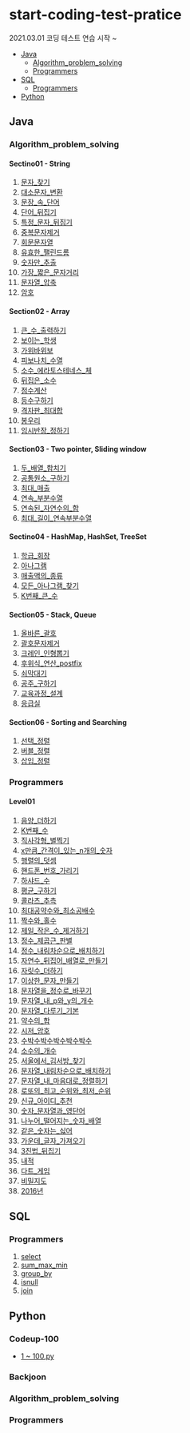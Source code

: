 # start-coding-test-pratice
2021.03.01 코딩 테스트 연습 시작 ~ 

<ul>
 <li>
   <a href="#java">Java</a>
   <ul>
    <li><a href="#Algorithm_problem_solving">Algorithm_problem_solving</a></li>
    <li><a href="#Programmers">Programmers</a></li>
  </ul>
 </li>
 <li><a href="#sql">SQL</a>
   <ul>
    <li><a href="#Programmers-SQL">Programmers</a></li>
  </ul>
 </li>
 <li><a href="#python">Python</a></li>
</ul>

<h2 id="java">Java</h2> 
 
<h3 id="Algorithm_problem_solving">Algorithm_problem_solving</h3>
 
#### Sectino01 - String
1. [문자_찾기](https://github.com/jaedeokhan/start-coding-test-pratice/tree/main/Algorithm_problem_solving/java/src/coding/section01/E01_%EB%AC%B8%EC%9E%90_%EC%B0%BE%EA%B8%B0)
2. [대소문자_변환](https://github.com/jaedeokhan/start-coding-test-pratice/tree/main/Algorithm_problem_solving/java/src/coding/section01/E02_%EB%8C%80%EC%86%8C%EB%AC%B8%EC%9E%90_%EB%B3%80%ED%99%98)
3. [문장_속_단어](https://github.com/jaedeokhan/start-coding-test-pratice/tree/main/Algorithm_problem_solving/java/src/coding/section01/E03_%EB%AC%B8%EC%9E%A5_%EC%86%8D_%EB%8B%A8%EC%96%B4)
4. [단어_뒤집기](https://github.com/jaedeokhan/start-coding-test-pratice/tree/main/Algorithm_problem_solving/java/src/coding/section01/E04_%EB%8B%A8%EC%96%B4_%EB%92%A4%EC%A7%91%EA%B8%B0)
5. [특정_문자_뒤집기](https://github.com/jaedeokhan/start-coding-test-pratice/tree/main/Algorithm_problem_solving/java/src/coding/section01/E05_%ED%8A%B9%EC%A0%95_%EB%AC%B8%EC%9E%90_%EB%92%A4%EC%A7%91%EA%B8%B0)
6. [중복문자제거](https://github.com/jaedeokhan/start-coding-test-pratice/tree/main/Algorithm_problem_solving/java/src/coding/section01/E06_%EC%A4%91%EB%B3%B5%EB%AC%B8%EC%9E%90%EC%A0%9C%EA%B1%B0)
7. [회문문자열](https://github.com/jaedeokhan/start-coding-test-pratice/tree/main/Algorithm_problem_solving/java/src/coding/section01/E07_%ED%9A%8C%EB%AC%B8%EB%AC%B8%EC%9E%90%EC%97%B4)
8. [유효한_팰린드롬](https://github.com/jaedeokhan/start-coding-test-pratice/tree/main/Algorithm_problem_solving/java/src/coding/section01/E08_%EC%9C%A0%ED%9A%A8%ED%95%9C_%ED%8C%B0%EB%A6%B0%EB%93%9C%EB%A1%AC)
9. [숫자만_추출](https://github.com/jaedeokhan/start-coding-test-pratice/tree/main/Algorithm_problem_solving/java/src/coding/section01/E09_%EC%88%AB%EC%9E%90%EB%A7%8C_%EC%B6%94%EC%B6%9C)
10. [가장_짧은_문자거리](https://github.com/jaedeokhan/start-coding-test-pratice/tree/main/Algorithm_problem_solving/java/src/coding/section01/E10_%EA%B0%80%EC%9E%A5_%EC%A7%A7%EC%9D%80_%EB%AC%B8%EC%9E%90%EA%B1%B0%EB%A6%AC)
11. [문자열_압축](https://github.com/jaedeokhan/start-coding-test-pratice/tree/main/Algorithm_problem_solving/java/src/coding/section01/E11_%EB%AC%B8%EC%9E%90%EC%97%B4_%EC%95%95%EC%B6%95)
12. [암호](https://github.com/jaedeokhan/start-coding-test-pratice/tree/main/Algorithm_problem_solving/java/src/coding/section01/E12_%EC%95%94%ED%98%B8)

#### Section02 - Array
1. [큰_수_출력하기](https://github.com/jaedeokhan/start-coding-test-pratice/tree/main/Algorithm_problem_solving/java/src/coding/section02/E01_%ED%81%B0_%EC%88%98_%EC%B6%9C%EB%A0%A5%ED%95%98%EA%B8%B0)
2. [보이는_학생](https://github.com/jaedeokhan/start-coding-test-pratice/tree/main/Algorithm_problem_solving/java/src/coding/section02/E02_%EB%B3%B4%EC%9D%B4%EB%8A%94_%ED%95%99%EC%83%9D)
3. [가위바위보](https://github.com/jaedeokhan/start-coding-test-pratice/tree/main/Algorithm_problem_solving/java/src/coding/section02/E03_%EA%B0%80%EC%9C%84%EB%B0%94%EC%9C%84%EB%B3%B4)
4. [피보나치_수열](https://github.com/jaedeokhan/start-coding-test-pratice/tree/main/Algorithm_problem_solving/java/src/coding/section02/E04_%ED%94%BC%EB%B3%B4%EB%82%98%EC%B9%98_%EC%88%98%EC%97%B4)
5. [소수_에라토스테네스_체](https://github.com/jaedeokhan/start-coding-test-pratice/tree/main/Algorithm_problem_solving/java/src/coding/section02/E05_%EC%86%8C%EC%88%98_%EC%97%90%EB%9D%BC%ED%86%A0%EC%8A%A4%ED%85%8C%EB%84%A4%EC%8A%A4_%EC%B2%B4)
6. [뒤집은_소수](https://github.com/jaedeokhan/start-coding-test-pratice/tree/main/Algorithm_problem_solving/java/src/coding/section02/E06_%EB%92%A4%EC%A7%91%EC%9D%80_%EC%86%8C%EC%88%98)
7. [점수계산](https://github.com/jaedeokhan/start-coding-test-pratice/tree/main/Algorithm_problem_solving/java/src/coding/section02/E07_%EC%A0%90%EC%88%98%EA%B3%84%EC%82%B0)
8. [등수구하기](https://github.com/jaedeokhan/start-coding-test-pratice/tree/main/Algorithm_problem_solving/java/src/coding/section02/E08_%EB%93%B1%EC%88%98%EA%B5%AC%ED%95%98%EA%B8%B0)
9. [격자판_최대합](https://github.com/jaedeokhan/start-coding-test-pratice/tree/main/Algorithm_problem_solving/java/src/coding/section02/E09_%EA%B2%A9%EC%9E%90%ED%8C%90_%EC%B5%9C%EB%8C%80%ED%95%A9)
10. [봉우리](https://github.com/jaedeokhan/start-coding-test-pratice/tree/main/Algorithm_problem_solving/java/src/coding/section02/E10_%EB%B4%89%EC%9A%B0%EB%A6%AC)
11. [임시반장_정하기](https://github.com/jaedeokhan/start-coding-test-pratice/tree/main/Algorithm_problem_solving/java/src/coding/section02/E11_%EC%9E%84%EC%8B%9C%EB%B0%98%EC%9E%A5_%EC%A0%95%ED%95%98%EA%B8%B0)

#### Section03 - Two pointer, Sliding window
1. [두_배열_합치기](https://github.com/jaedeokhan/start-coding-test-pratice/tree/main/Algorithm_problem_solving/java/src/coding/section03/E01_%EB%91%90_%EB%B0%B0%EC%97%B4_%ED%95%A9%EC%B9%98%EA%B8%B0)
2. [공통원소_구하기](https://github.com/jaedeokhan/start-coding-test-pratice/tree/main/Algorithm_problem_solving/java/src/coding/section03/E02_%EA%B3%B5%ED%86%B5%EC%9B%90%EC%86%8C_%EA%B5%AC%ED%95%98%EA%B8%B0)
3. [최대_매출](https://github.com/jaedeokhan/start-coding-test-pratice/tree/main/Algorithm_problem_solving/java/src/coding/section03/E03_%EC%B5%9C%EB%8C%80_%EB%A7%A4%EC%B6%9C)
4. [연속_부분수열](https://github.com/jaedeokhan/start-coding-test-pratice/tree/main/Algorithm_problem_solving/java/src/coding/section03/E04_%EC%97%B0%EC%86%8D_%EB%B6%80%EB%B6%84%EC%88%98%EC%97%B4)
5. [연속된_자연수의_합](https://github.com/jaedeokhan/start-coding-test-pratice/tree/main/Algorithm_problem_solving/java/src/coding/section03/E05_%EC%97%B0%EC%86%8D%EB%90%9C_%EC%9E%90%EC%97%B0%EC%88%98%EC%9D%98_%ED%95%A9)
6. [최대_길이_연속부분수열](https://github.com/jaedeokhan/start-coding-test-pratice/tree/main/Algorithm_problem_solving/java/src/coding/section03/E06_%EC%B5%9C%EB%8C%80_%EA%B8%B8%EC%9D%B4_%EC%97%B0%EC%86%8D%EB%B6%80%EB%B6%84%EC%88%98%EC%97%B4)

#### Sectino04 - HashMap, HashSet, TreeSet
1. [학급_회장](https://github.com/jaedeokhan/start-coding-test-pratice/tree/main/Algorithm_problem_solving/java/src/coding/section04/E01_%ED%95%99%EA%B8%89_%ED%9A%8C%EC%9E%A5)
2. [아나그램](https://github.com/jaedeokhan/start-coding-test-pratice/tree/main/Algorithm_problem_solving/java/src/coding/section04/E02_%EC%95%84%EB%82%98%EA%B7%B8%EB%9E%A8)
3. [매출액의_종류](https://github.com/jaedeokhan/start-coding-test-pratice/tree/main/Algorithm_problem_solving/java/src/coding/section04/E03_%EB%A7%A4%EC%B6%9C%EC%95%A1%EC%9D%98_%EC%A2%85%EB%A5%98)
4. [모든_아나그램_찾기](https://github.com/jaedeokhan/start-coding-test-pratice/tree/main/Algorithm_problem_solving/java/src/coding/section04/E04_%EB%AA%A8%EB%93%A0_%EC%95%84%EB%82%98%EA%B7%B8%EB%9E%A8_%EC%B0%BE%EA%B8%B0)
5. [K번째_큰_수](https://github.com/jaedeokhan/start-coding-test-pratice/tree/main/Algorithm_problem_solving/java/src/coding/section04/E05_K%EB%B2%88%EC%A7%B8_%ED%81%B0_%EC%88%98)

#### Section05 - Stack, Queue
1. [올바른_괄호](https://github.com/jaedeokhan/start-coding-test-pratice/tree/main/Algorithm_problem_solving/java/src/coding/section05/E01_%EC%98%AC%EB%B0%94%EB%A5%B8_%EA%B4%84%ED%98%B8)
2. [괄호문자제거](https://github.com/jaedeokhan/start-coding-test-pratice/tree/main/Algorithm_problem_solving/java/src/coding/section05/E02_%EA%B4%84%ED%98%B8%EB%AC%B8%EC%9E%90%EC%A0%9C%EA%B1%B0)
3. [크레인_인형뽑기](https://github.com/jaedeokhan/start-coding-test-pratice/tree/main/Algorithm_problem_solving/java/src/coding/section05/E03_%ED%81%AC%EB%A0%88%EC%9D%B8_%EC%9D%B8%ED%98%95%EB%BD%91%EA%B8%B0)
4. [후위식_연산_postfix](https://github.com/jaedeokhan/start-coding-test-pratice/tree/main/Algorithm_problem_solving/java/src/coding/section05/E04_%ED%9B%84%EC%9C%84%EC%8B%9D_%EC%97%B0%EC%82%B0_postfix)
5. [쇠막대기](https://github.com/jaedeokhan/start-coding-test-pratice/tree/main/Algorithm_problem_solving/java/src/coding/section05/E05_%EC%87%A0%EB%A7%89%EB%8C%80%EA%B8%B0)
6. [공주_구하기](https://github.com/jaedeokhan/start-coding-test-pratice/tree/main/Algorithm_problem_solving/java/src/coding/section05/E06_%EA%B3%B5%EC%A3%BC_%EA%B5%AC%ED%95%98%EA%B8%B0)
7. [교육과정_설계](https://github.com/jaedeokhan/start-coding-test-pratice/tree/main/Algorithm_problem_solving/java/src/coding/section05/E07_%EA%B5%90%EC%9C%A1%EA%B3%BC%EC%A0%95_%EC%84%A4%EA%B3%84)
8. [응급실](https://github.com/jaedeokhan/start-coding-test-pratice/tree/main/Algorithm_problem_solving/java/src/coding/section05/E08_%EC%9D%91%EA%B8%89%EC%8B%A4)

#### Section06 - Sorting and Searching
1. [선택_정렬](https://github.com/jaedeokhan/start-coding-test-pratice/tree/main/Algorithm_problem_solving/java/src/coding/section06/E01_%EC%84%A0%ED%83%9D_%EC%A0%95%EB%A0%AC)
2. [버블_정렬](https://github.com/jaedeokhan/start-coding-test-pratice/tree/main/Algorithm_problem_solving/java/src/coding/section06/E02_%EB%B2%84%EB%B8%94_%EC%A0%95%EB%A0%AC)
3. [삽입_정렬](https://github.com/jaedeokhan/start-coding-test-pratice/tree/main/Algorithm_problem_solving/java/src/coding/section06/E03_%EC%82%BD%EC%9E%85_%EC%A0%95%EB%A0%AC)

<h3 id="Programmers">Programmers</h3>

#### Level01
1. [음양_더하기](https://github.com/jaedeokhan/start-coding-test-pratice/tree/main/programmers/java/src/level01/E01_%EC%9D%8C%EC%96%91_%EB%8D%94%ED%95%98%EA%B8%B0)
2. [K번째_수](https://github.com/jaedeokhan/start-coding-test-pratice/tree/main/programmers/java/src/level01/E02_K%EB%B2%88%EC%A7%B8_%EC%88%98)
3. [직사각형_별찍기](https://github.com/jaedeokhan/start-coding-test-pratice/tree/main/programmers/java/src/level01/E03_%EC%A7%81%EC%82%AC%EA%B0%81%ED%98%95_%EB%B3%84%EC%B0%8D%EA%B8%B0)
4. [x만큼_간격이_있는_n개의_숫자](https://github.com/jaedeokhan/start-coding-test-pratice/tree/main/programmers/java/src/level01/E04_x%EB%A7%8C%ED%81%BC_%EA%B0%84%EA%B2%A9%EC%9D%B4_%EC%9E%88%EB%8A%94_n%EA%B0%9C%EC%9D%98_%EC%88%AB%EC%9E%90)
5. [행렬의_덧셈](https://github.com/jaedeokhan/start-coding-test-pratice/tree/main/programmers/java/src/level01/E05_%ED%96%89%EB%A0%AC%EC%9D%98_%EB%8D%A7%EC%85%88)
6. [핸드폰_번호_가리기](https://github.com/jaedeokhan/start-coding-test-pratice/tree/main/programmers/java/src/level01/E06_%ED%95%B8%EB%93%9C%ED%8F%B0_%EB%B2%88%ED%98%B8_%EA%B0%80%EB%A6%AC%EA%B8%B0)
7. [하샤드_수](https://github.com/jaedeokhan/start-coding-test-pratice/tree/main/programmers/java/src/level01/E07_%ED%95%98%EC%83%A4%EB%93%9C_%EC%88%98)
8. [평균_구하기](https://github.com/jaedeokhan/start-coding-test-pratice/tree/main/programmers/java/src/level01/E08_%ED%8F%89%EA%B7%A0_%EA%B5%AC%ED%95%98%EA%B8%B0)
9. [콜라츠_추측](https://github.com/jaedeokhan/start-coding-test-pratice/tree/main/programmers/java/src/level01/E09_%EC%BD%9C%EB%9D%BC%EC%B8%A0_%EC%B6%94%EC%B8%A1)
10. [최대공약수와_최소공배수](https://github.com/jaedeokhan/start-coding-test-pratice/tree/main/programmers/java/src/level01/E10_%EC%B5%9C%EB%8C%80%EA%B3%B5%EC%95%BD%EC%88%98%EC%99%80_%EC%B5%9C%EC%86%8C%EA%B3%B5%EB%B0%B0%EC%88%98)
11. [짝수와_홀수](https://github.com/jaedeokhan/start-coding-test-pratice/tree/main/programmers/java/src/level01/E11_%EC%A7%9D%EC%88%98%EC%99%80_%ED%99%80%EC%88%98)
12. [제일_작은_수_제거하기](https://github.com/jaedeokhan/start-coding-test-pratice/tree/main/programmers/java/src/level01/E12_%EC%A0%9C%EC%9D%BC_%EC%9E%91%EC%9D%80_%EC%88%98_%EC%A0%9C%EA%B1%B0%ED%95%98%EA%B8%B0)
13. [정수_제곱근_판별](https://github.com/jaedeokhan/start-coding-test-pratice/tree/main/programmers/java/src/level01/E13_%EC%A0%95%EC%88%98_%EC%A0%9C%EA%B3%B1%EA%B7%BC_%ED%8C%90%EB%B3%84)
14. [정수_내림차순으로_배치하기](https://github.com/jaedeokhan/start-coding-test-pratice/tree/main/programmers/java/src/level01/E14_%EC%A0%95%EC%88%98_%EB%82%B4%EB%A6%BC%EC%B0%A8%EC%88%9C%EC%9C%BC%EB%A1%9C_%EB%B0%B0%EC%B9%98%ED%95%98%EA%B8%B0)
15. [자연수_뒤집어_배열로_만들기](https://github.com/jaedeokhan/start-coding-test-pratice/tree/main/programmers/java/src/level01/E15_%EC%9E%90%EC%97%B0%EC%88%98_%EB%92%A4%EC%A7%91%EC%96%B4_%EB%B0%B0%EC%97%B4%EB%A1%9C_%EB%A7%8C%EB%93%A4%EA%B8%B0)
16. [자릿수_더하기](https://github.com/jaedeokhan/start-coding-test-pratice/tree/main/programmers/java/src/level01/E16_%EC%9E%90%EB%A6%BF%EC%88%98_%EB%8D%94%ED%95%98%EA%B8%B0)
17. [이상한_문자_만들기](https://github.com/jaedeokhan/start-coding-test-pratice/tree/main/programmers/java/src/level01/E17_%EC%9D%B4%EC%83%81%ED%95%9C_%EB%AC%B8%EC%9E%90_%EB%A7%8C%EB%93%A4%EA%B8%B0)
18. [문자열을_정수로_바꾸기](https://github.com/jaedeokhan/start-coding-test-pratice/tree/main/programmers/java/src/level01/E18_%EB%AC%B8%EC%9E%90%EC%97%B4%EC%9D%84_%EC%A0%95%EC%88%98%EB%A1%9C_%EB%B0%94%EA%BE%B8%EA%B8%B0)
19. [문자열_내_p와_y의_개수](https://github.com/jaedeokhan/start-coding-test-pratice/tree/main/programmers/java/src/level01/E19_%EB%AC%B8%EC%9E%90%EC%97%B4_%EB%82%B4_p%EC%99%80_y%EC%9D%98_%EA%B0%9C%EC%88%98)
20. [문자열_다루기_기본](https://github.com/jaedeokhan/start-coding-test-pratice/tree/main/programmers/java/src/level01/E20_%EB%AC%B8%EC%9E%90%EC%97%B4_%EB%8B%A4%EB%A3%A8%EA%B8%B0_%EA%B8%B0%EB%B3%B8)
21. [약수의_합](https://github.com/jaedeokhan/start-coding-test-pratice/tree/main/programmers/java/src/level01/E21_%EC%95%BD%EC%88%98%EC%9D%98_%ED%95%A9)
22. [시저_암호](https://github.com/jaedeokhan/start-coding-test-pratice/tree/main/programmers/java/src/level01/E22_%EC%8B%9C%EC%A0%80_%EC%95%94%ED%98%B8)
23. [수박수박수박수박수박수](https://github.com/jaedeokhan/start-coding-test-pratice/tree/main/programmers/java/src/level01/E23_%EC%88%98%EB%B0%95%EC%88%98%EB%B0%95%EC%88%98%EB%B0%95%EC%88%98%EB%B0%95%EC%88%98%EB%B0%95%EC%88%98)
24. [소수의_개수](https://github.com/jaedeokhan/start-coding-test-pratice/tree/main/programmers/java/src/level01/E24_%EC%86%8C%EC%88%98%EC%9D%98_%EA%B0%9C%EC%88%98)
25. [서울에서_김서방_찾기](https://github.com/jaedeokhan/start-coding-test-pratice/tree/main/programmers/java/src/level01/E25_%EC%84%9C%EC%9A%B8%EC%97%90%EC%84%9C_%EA%B9%80%EC%84%9C%EB%B0%A9_%EC%B0%BE%EA%B8%B0)
26. [문자열_내림차순으로_배치하기](https://github.com/jaedeokhan/start-coding-test-pratice/tree/main/programmers/java/src/level01/E26_%EB%AC%B8%EC%9E%90%EC%97%B4_%EB%82%B4%EB%A6%BC%EC%B0%A8%EC%88%9C%EC%9C%BC%EB%A1%9C_%EB%B0%B0%EC%B9%98%ED%95%98%EA%B8%B0)
27. [문자열_내_마음대로_정렬하기](https://github.com/jaedeokhan/start-coding-test-pratice/tree/main/programmers/java/src/level01/E27_%EB%AC%B8%EC%9E%90%EC%97%B4_%EB%82%B4_%EB%A7%88%EC%9D%8C%EB%8C%80%EB%A1%9C_%EC%A0%95%EB%A0%AC%ED%95%98%EA%B8%B0)
28. [로또의_최고_순위와_최저_순위](https://github.com/jaedeokhan/start-coding-test-pratice/tree/main/programmers/java/src/level01/E28_%EB%A1%9C%EB%98%90%EC%9D%98_%EC%B5%9C%EA%B3%A0_%EC%88%9C%EC%9C%84%EC%99%80_%EC%B5%9C%EC%A0%80_%EC%88%9C%EC%9C%84)
29. [신규_아이디_추천](https://github.com/jaedeokhan/start-coding-test-pratice/tree/main/programmers/java/src/level01/E29_%EC%8B%A0%EA%B7%9C_%EC%95%84%EC%9D%B4%EB%94%94_%EC%B6%94%EC%B2%9C)
30. [숫자_문자열과_영단어](https://github.com/jaedeokhan/start-coding-test-pratice/tree/main/programmers/java/src/level01/E30_%EC%88%AB%EC%9E%90_%EB%AC%B8%EC%9E%90%EC%97%B4%EA%B3%BC_%EC%98%81%EB%8B%A8%EC%96%B4)
31. [나누어_떨어지는_숫자_배열](https://github.com/jaedeokhan/start-coding-test-pratice/tree/main/programmers/java/src/level01/E31_%EB%82%98%EB%88%84%EC%96%B4_%EB%96%A8%EC%96%B4%EC%A7%80%EB%8A%94_%EC%88%AB%EC%9E%90_%EB%B0%B0%EC%97%B4)
32. [같은_숫자는_싫어](https://github.com/jaedeokhan/start-coding-test-pratice/tree/main/programmers/java/src/level01/E32_%EA%B0%99%EC%9D%80_%EC%88%AB%EC%9E%90%EB%8A%94_%EC%8B%AB%EC%96%B4)
33. [가운데_글자_가져오기](https://github.com/jaedeokhan/start-coding-test-pratice/tree/main/programmers/java/src/level01/E33_%EA%B0%80%EC%9A%B4%EB%8D%B0_%EA%B8%80%EC%9E%90_%EA%B0%80%EC%A0%B8%EC%98%A4%EA%B8%B0)
34. [3진법_뒤집기](https://github.com/jaedeokhan/start-coding-test-pratice/tree/main/programmers/java/src/level01/E34_3%EC%A7%84%EB%B2%95_%EB%92%A4%EC%A7%91%EA%B8%B0)
35. [내적](https://github.com/jaedeokhan/start-coding-test-pratice/tree/main/programmers/java/src/level01/E35_%EB%82%B4%EC%A0%81)
36. [다트_게임](https://github.com/jaedeokhan/start-coding-test-pratice/tree/main/programmers/java/src/level01/E36_%EB%8B%A4%ED%8A%B8_%EA%B2%8C%EC%9E%84)
37. [비밀지도](https://github.com/jaedeokhan/start-coding-test-pratice/tree/main/programmers/java/src/level01/E37_%EB%B9%84%EB%B0%80%EC%A7%80%EB%8F%84)
38. [2016년](https://github.com/jaedeokhan/start-coding-test-pratice/tree/main/programmers/java/src/level01/E38_2016%EB%85%84)


<h2 id="sql">SQL</h2> 

<h3 id="Programmers-SQL">Programmers</h3>

1. [select](https://github.com/jaedeokhan/start-coding-test-pratice/tree/main/programmers/sql/01_select)
2. [sum_max_min](https://github.com/jaedeokhan/start-coding-test-pratice/tree/main/programmers/sql/02_sum_max_min)
3. [group_by](https://github.com/jaedeokhan/start-coding-test-pratice/tree/main/programmers/sql/03_group_by)
4. [isnull](https://github.com/jaedeokhan/start-coding-test-pratice/tree/main/programmers/sql/04_isnull)
5. [join](https://github.com/jaedeokhan/start-coding-test-pratice/tree/main/programmers/sql/05_join)


<h2 id="python">Python</h2> 
 
### Codeup-100
* [1 ~ 100.py](https://github.com/jaedeokhan/start-coding-test-pratice/tree/main/codeup-100)


### Backjoon

### Algorithm_problem_solving

### Programmers
